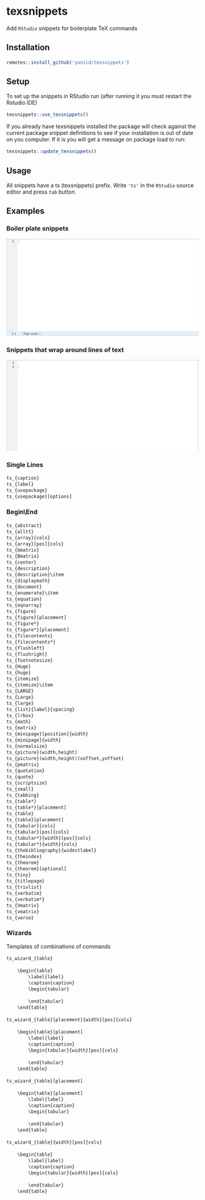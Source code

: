 # texsnippets

Add `RStudio` snippets for boilerplate TeX commands

## Installation

```r
remotes::install_github('yonicd/texsnippets')
```

## Setup

To set up the snippets in RStudio run (after running it you must restart the Rstudio IDE)

```r
texsnippets::use_texsnippets()
```

If you already have texsnippets installed the package will check against the current package snippet definitions to see if your installation is out of date on you computer. If it is you will get a message on package load to run:

```r
texsnippets::update_texsnippets()
```

## Usage

All snippets have a ts (texsnippets) prefix. Write `'ts'` in the `RStudio` source editor and press `tab` button.

## Examples

### Boiler plate snippets

![](readme_gifs/example.gif)

### Snippets that wrap around lines of text

![](readme_gifs/smart_snippet.gif)

### Single Lines
```
ts_{caption}
ts_{label}
ts_{usepackage}
ts_{usepackage}[options]
```


### Begin\End

```
ts_{abstract}
ts_{alltt}
ts_{array}{cols}
ts_{array}[pos]{cols}
ts_{bmatrix}
ts_{Bmatrix}
ts_{center}
ts_{description}
ts_{description}\item
ts_{displaymath}
ts_{document}
ts_{enumerate}\item
ts_{equation}
ts_{eqnarray}
ts_{figure}
ts_{figure}[placement]
ts_{figure*}
ts_{figure*}[placement]
ts_{filecontents}
ts_{filecontents*}
ts_{flushleft}
ts_{flushright}
ts_{footnotesize}
ts_{Huge}
ts_{huge}
ts_{itemize}
ts_{itemize}\item
ts_{LARGE}
ts_{Large}
ts_{large}
ts_{list}{label}{spacing}
ts_{lrbox}
ts_{math}
ts_{matrix}
ts_{minipage}[position]{width}
ts_{minipage}{width}
ts_{normalsize}
ts_{picture}(width,height)
ts_{picture}(width,height)(xoffset,yoffset)
ts_{pmatrix}
ts_{quotation}
ts_{quote}
ts_{scriptsize}
ts_{small}
ts_{tabbing}
ts_{table*}
ts_{table*}[placement]
ts_{table}
ts_{table}[placement]
ts_{tabular}{cols}
ts_{tabular}[pos]{cols}
ts_{tabular*}{width}[pos]{cols}
ts_{tabular*}{width}{cols}
ts_{thebibliography}{widestlabel}
ts_{theindex}
ts_{theorem}
ts_{theorem}[optional]
ts_{tiny}
ts_{titlepage}
ts_{trivlist}
ts_{verbatim}
ts_{verbatim*}
ts_{Vmatrix}
ts_{vmatrix}
ts_{verse}
```

### Wizards

Templates of combinations of commands

```
ts_wizard_{table}

	\begin{table}
		\label{label}
		\caption{caption}
		\begin{tabular}

		\end{tabular}
	\end{table}

ts_wizard_{table}[placement]{width}[pos]{cols}

	\begin{table}[placement]
		\label{label}
		\caption{caption}
		\begin{tabular}{width}[pos]{cols}

		\end{tabular}
	\end{table}

ts_wizard_{table}[placement]

	\begin{table}[placement]
		\label{label}
		\caption{caption}
		\begin{tabular}

		\end{tabular}
	\end{table}

ts_wizard_{table}{width}[pos]{cols}

	\begin{table}
		\label{label}
		\caption{caption}
		\begin{tabular}{width}[pos]{cols}

		\end{tabular}
	\end{table}

```
